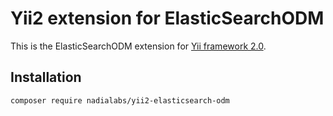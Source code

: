 Yii2 extension for ElasticSearchODM
===================================

This is the ElasticSearchODM extension for [Yii framework 2.0](https://www.yiiframework.com).

## Installation

`composer require nadialabs/yii2-elasticsearch-odm`
